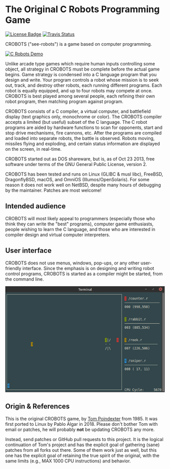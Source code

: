 The Original C Robots Programming Game
======================================
[![License Badge][]][License] [![Travis Status][]][Travis]

CROBOTS ("see-robots") is a game based on computer programming.

[![C Robots Demo][]][Demo]

Unlike arcade type games which require human inputs controlling some
object, all strategy in CROBOTS must be complete before the actual game
begins.  Game strategy is condensed into a C language program that you
design and write.  Your program controls a robot whose mission is to
seek out, track, and destroy other robots, each running different
programs.  Each robot is equally equipped, and up to four robots may
compete at once.  CROBOTS is best played among several people, each
refining their own robot program, then matching program against program.

CROBOTS consists of a C compiler, a virtual computer, and battlefield
display (text graphics only, monochrome or color).  The CROBOTS compiler
accepts a limited (but useful) subset of the C language.  The C robot
programs are aided by hardware functions to scan for opponents, start
and stop drive mechanisms, fire cannons, etc.  After the programs are
compiled and loaded into separate robots, the battle is observed.
Robots moving, missiles flying and exploding, and certain status
information are displayed on the screen, in real-time.

CROBOTS started out as DOS shareware, but is, as of Oct 23 2013, free
software under terms of the GNU General Public License, version 2.

CROBOTS has been tested and runs on Linux (GLIBC & musl libc), FreeBSD,
DragonflyBSD, macOS, and OmniOS (Illumos/OpenSolaris).  For some reason
it does not work well on NetBSD, despite many hours of debugging by the
maintainer.  Patches are most welcome!


Intended audience
-----------------

CROBOTS will most likely appeal to programmers (especially those who
think they can write the "best" programs), computer game enthusiasts,
people wishing to learn the C language, and those who are interested in
compiler design and virtual computer interpreters.


User interface
--------------

CROBOTS does not use menus, windows, pop-ups, or any other user-friendly
interface.  Since the emphasis is on designing and writing robot control
programs, CROBOTS is started as a compiler might be started, from the
command line.

![C robots action screenshot](doc/crobots.png)


Origin & References
-------------------

This is the original CROBOTS game, by [Tom Poindexter][] from 1985.  It
was first ported to Linux by Pablo Algar in 2018.  Please don't bother
Tom with email or patches, he will probably **not** be updating CROBOTS
any more.

Instead, send patches or GitHub pull requests to this project.  It is
the logical continuation of Tom's project and has the explicit goal of
gathering (sane) patches from all forks out there.  Some of them work
just as well, but this one has the explicit goal of retaining the true
spirit of the original, with the same limits (e.g., MAX 1000 CPU
instructions) and behavior.

[C Robots Demo]:    https://asciinema.org/a/369639.svg
[Demo]:             https://asciinema.org/a/369639
[Tom Poindexter]:   https://github.com/tpoindex/
[License]:          https://www.gnu.org/licenses/old-licenses/gpl-2.0.en.html
[License Badge]:    https://img.shields.io/badge/License-GPL%20v2-blue.svg
[Travis]:           https://travis-ci.com/github/troglobit/crobots
[Travis Status]:    https://travis-ci.com/troglobit/crobots.png?branch=main
